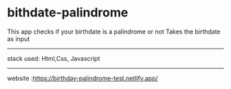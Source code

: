 # bithdate-palindrome
This app checks if your birthdate is a palindrome or not
Takes the birthdate as input 

**** 
stack used:
Html,Css, Javascript

****
website :https://birthday-palindrome-test.netlify.app/
